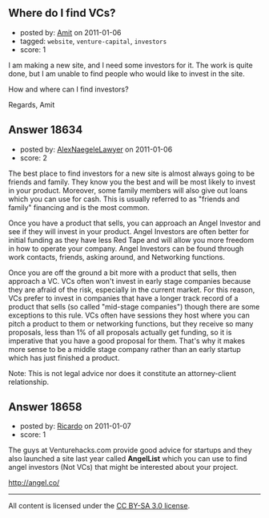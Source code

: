 ## Where do I find VCs?

- posted by: [Amit](https://stackexchange.com/users/-1/6405-amit) on 2011-01-06
- tagged: `website`, `venture-capital`, `investors`
- score: 1

I am making a new site, and I need some investors for it. The work is quite done, but I am unable to find people who would like to invest in the site.

How and where can I find investors?

Regards,
Amit


## Answer 18634

- posted by: [AlexNaegeleLawyer](https://stackexchange.com/users/-1/6331-alexnaegelelawyer) on 2011-01-06
- score: 2

The best place to find investors for a new site is almost always going to be friends and family.  They know you the best and will be most likely to invest in your product.  Moreover, some family members will also give out loans which you can use for cash.  This is usually referred to as "friends and family" financing and is the most common. 

Once you have a product that sells, you can approach an Angel Investor and see if they will invest in your product.  Angel Investors are often better for initial funding as they have less Red Tape and will allow you more freedom in how to operate your company.  Angel Investors can be found through work contacts, friends, asking around, and Networking functions. 

Once you are off the ground a bit more with a product that sells, then approach a VC.  VCs often won't invest in early stage companies because they are afraid of the risk, especially in the current market.  For this reason, VCs prefer to invest in companies that have a longer track record of a product that sells (so called "mid-stage companies") though there are some exceptions to this rule.  VCs often have sessions they host where you can pitch a product to them or networking functions, but they receive so many proposals, less than 1% of all proposals actually get funding, so it is imperative that you have a good proposal for them.  That's why it makes more sense to be a middle stage company rather than an early startup which has just finished a product. 

Note: This is not legal advice nor does it constitute an attorney-client relationship. 


## Answer 18658

- posted by: [Ricardo](https://stackexchange.com/users/-1/42-ricardo) on 2011-01-07
- score: 1

The guys at Venturehacks.com provide good advice for startups and they also launched a site last year called **AngelList** which you can use to find angel investors (Not VCs) that might be interested about your project.

http://angel.co/




---

All content is licensed under the [CC BY-SA 3.0 license](https://creativecommons.org/licenses/by-sa/3.0/).
